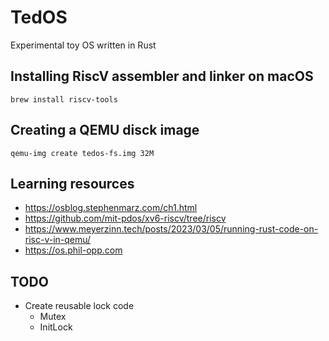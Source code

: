 # TedOS

Experimental toy OS written in Rust

## Installing RiscV assembler and linker on macOS

`brew install riscv-tools`

## Creating a QEMU disck image

`qemu-img create tedos-fs.img 32M`

## Learning resources
  - https://osblog.stephenmarz.com/ch1.html
  - https://github.com/mit-pdos/xv6-riscv/tree/riscv
  - https://www.meyerzinn.tech/posts/2023/03/05/running-rust-code-on-risc-v-in-qemu/
  - https://os.phil-opp.com

## TODO

* Create reusable lock code
  * Mutex
  * InitLock
